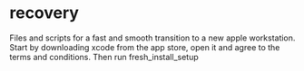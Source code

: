 # recovery
Files and scripts for a fast and smooth transition to a new apple workstation. <br/>
Start by downloading xcode from the app store, open it and agree to the terms and conditions. Then run fresh_install_setup
